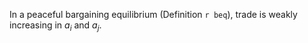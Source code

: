 In a peaceful bargaining equilibrium (Definition `r beq`), trade is weakly increasing in $a_i$ and $a_j$.